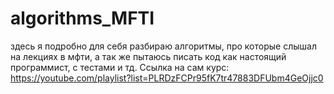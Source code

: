 # algorithms_MFTI
здесь я подробно для себя разбираю алгоритмы, про которые слышал на лекциях в мфти, а так же пытаюсь писать код как настоящий программист, с тестами и тд.
Ссылка на сам курс: https://youtube.com/playlist?list=PLRDzFCPr95fK7tr47883DFUbm4GeOjjc0
